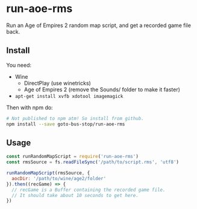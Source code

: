 # run-aoe-rms

Run an Age of Empires 2 random map script, and get a recorded game file back.

## Install

You need:

 - Wine
   - DirectPlay (use winetricks)
   - Age of Empires 2 (remove the Sounds/ folder to make it faster)
 - `apt-get install xvfb xdotool imagemagick`

Then with npm do:

```bash
# Not published to npm atm! So install from github.
npm install --save goto-bus-stop/run-aoe-rms
```

## Usage

```js
const runRandomMapScript = require('run-aoe-rms')
const rmsSource = fs.readFileSync('/path/to/script.rms', 'utf8')

runRandomMapScript(rmsSource, {
  aocDir: '/path/to/wine/age2/folder'
}).then((recGame) => {
  // recGame is a Buffer containing the recorded game file.
  // It should take about 10 seconds to get here.
})
```
